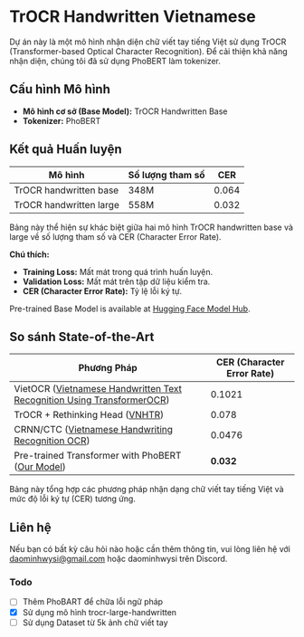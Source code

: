 # TrOCR Handwritten Vietnamese

Dự án này là một mô hình nhận diện chữ viết tay tiếng Việt sử dụng TrOCR (Transformer-based Optical Character Recognition). Để cải thiện khả năng nhận diện, chúng tôi đã sử dụng PhoBERT làm tokenizer.

## Cấu hình Mô hình

- **Mô hình cơ sở (Base Model):** TrOCR Handwritten Base
- **Tokenizer:** PhoBERT

## Kết quả Huấn luyện

| Mô hình                    | Số lượng tham số | CER   |
|----------------------------|---------------------------|-------|
| TrOCR handwritten base      | 348M                      | 0.064 |
| TrOCR handwritten large     | 558M                      | 0.032    |

Bảng này thể hiện sự khác biệt giữa hai mô hình TrOCR handwritten base và large về số lượng tham số và CER (Character Error Rate).

**Chú thích:**
- **Training Loss:** Mất mát trong quá trình huấn luyện.
- **Validation Loss:** Mất mát trên tập dữ liệu kiểm tra.
- **CER (Character Error Rate):** Tỷ lệ lỗi ký tự.

Pre-trained Base Model is available at [Hugging Face Model Hub](https://huggingface.co/Daominhwysi/trocr-base-vietnamese-handwritten/tree/main).

## So sánh State-of-the-Art

| Phương Pháp                                                                                                  | CER (Character Error Rate) |
|--------------------------------------------------------------------------------------------------------------|----------------------------|
| VietOCR ([Vietnamese Handwritten Text Recognition Using TransformerOCR](https://github.com/HungPham2002/Vietnamese-handwritten-text-recognition-using-TransformerOCR)) | 0.1021                     |
| TrOCR + Rethinking Head ([VNHTR](https://github.com/nguyenhoanganh2002/vnhtr))                               | 0.078                      |
| CRNN/CTC ([Vietnamese Handwriting Recognition OCR](https://github.com/TomHuynhSG/Vietnamese-Handwriting-Recognition-OCR))             | 0.0476                     |
| Pre-trained Transformer with PhoBERT ([Our Model](https://huggingface.co/Daominhwysi/trocr-base-vietnamese-handwritten/tree/main)) | **0.032**                    |

Bảng này tổng hợp các phương pháp nhận dạng chữ viết tay tiếng Việt và mức độ lỗi ký tự (CER) tương ứng.

## Liên hệ

Nếu bạn có bất kỳ câu hỏi nào hoặc cần thêm thông tin, vui lòng liên hệ với daominhwysi@gmail.com hoặc daominhwysi trên Discord.

### Todo

- [ ] Thêm PhoBART để chữa lỗi ngữ pháp
- [x] Sử dụng mô hình trocr-large-handwritten 
- [ ] Sử dụng Dataset từ 5k ảnh chữ viết tay

